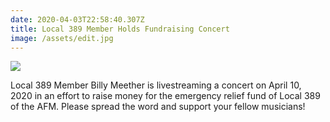 ```yaml
---
date: 2020-04-03T22:58:40.307Z
title: Local 389 Member Holds Fundraising Concert
image: /assets/edit.jpg
---
```

![](/assets/91819308_1550030475163254_5385506427857010688_n.jpg)

Local 389 Member Billy Meether is livestreaming a concert on April 10, 2020 in an effort to raise money for the emergency relief fund of Local 389 of the AFM. Please spread the word and support your fellow musicians!
